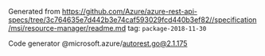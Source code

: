 Generated from https://github.com/Azure/azure-rest-api-specs/tree/3c764635e7d442b3e74caf593029fcd440b3ef82//specification/msi/resource-manager/readme.md tag: `package-2018-11-30`

Code generator @microsoft.azure/autorest.go@2.1.175


